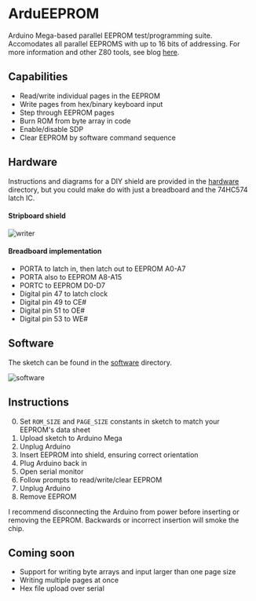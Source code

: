 # ArduEEPROM
Arduino Mega-based parallel EEPROM test/programming suite. Accomodates all parallel EEPROMS with up to 16 bits of addressing. For more information and other Z80 tools, see blog [here](https://thavelka.io/2020/07/eeprom-writer-arduino/).

## Capabilities
* Read/write individual pages in the EEPROM
* Write pages from hex/binary keyboard input
* Step through EEPROM pages
* Burn ROM from byte array in code
* Enable/disable SDP
* Clear EEPROM by software command sequence

## Hardware
Instructions and diagrams for a DIY shield are provided in the [hardware](https://github.com/thavelka/ArduEEPROM/tree/master/hardware) directory, but you could make do with just a breadboard and the 74HC574 latch IC.

#### Stripboard shield
![writer](https://i2.wp.com/thavelka.io/wp-content/uploads/2020/06/completewithchip.jpg?resize=768%2C576&ssl=1)

#### Breadboard implementation
* PORTA to latch in, then latch out to EEPROM A0-A7
* PORTA also to EEPROM A8-A15
* PORTC to EEPROM D0-D7
* Digital pin 47 to latch clock
* Digital pin 49 to CE#
* Digital pin 51 to OE#
* Digital pin 53 to WE#

## Software
The sketch can be found in the [software](https://github.com/thavelka/ArduEEPROM/tree/master/software) directory. 

![software](https://i2.wp.com/thavelka.io/wp-content/uploads/2020/06/romwrite.png?resize=768%2C575&ssl=1)

## Instructions
0. Set `ROM_SIZE` and `PAGE_SIZE` constants in sketch to match your EEPROM's data sheet
1. Upload sketch to Arduino Mega
2. Unplug Arduino
3. Insert EEPROM into shield, ensuring correct orientation
4. Plug Arduino back in
5. Open serial monitor
6. Follow prompts to read/write/clear EEPROM
7. Unplug Arduino
8. Remove EEPROM

I recommend disconnecting the Arduino from power before inserting or removing the EEPROM. Backwards or incorrect insertion will smoke the chip.

## Coming soon
* Support for writing byte arrays and input larger than one page size
* Writing multiple pages at once
* Hex file upload over serial
